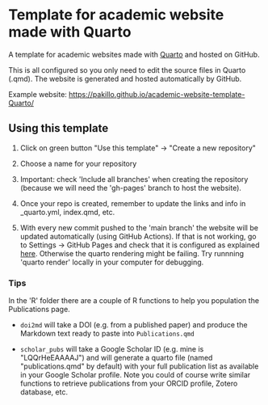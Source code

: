 # Template for academic website made with Quarto

A template for academic websites made with [Quarto](https://quarto.org) and hosted on GitHub.

This is all configured so you only need to edit the source files in Quarto (.qmd). The website is generated and hosted automatically by GitHub.

Example website: https://pakillo.github.io/academic-website-template-Quarto/

## Using this template

1. Click on green button "Use this template" -> "Create a new repository"

2. Choose a name for your repository

3. Important: check 'Include all branches' when creating the repository (because we will need the 'gh-pages' branch to host the website).

4. Once your repo is created, remember to update the links and info in _quarto.yml, index.qmd, etc.

5. With every new commit pushed to the 'main branch' the website will be updated automatically (using GitHub Actions). If that is not working, go to Settings -> GitHub Pages and check that it is configured as explained [here](https://quarto.org/docs/publishing/github-pages.html#source-branch). Otherwise the quarto rendering might be failing. Try runnning 'quarto render' locally in your computer for debugging.


### Tips

In the 'R' folder there are a couple of R functions to help you population the Publications page.

- `doi2md` will take a DOI (e.g. from a published paper) and produce the Markdown text ready to paste into `Publications.qmd`

- `scholar_pubs` will take a Google Scholar ID (e.g. mine is "LQQrHeEAAAAJ") and will generate a quarto file (named "publications.qmd" by default) with your full publication list as available in your Google Scholar profile. Note you could of course write similar functions to retrieve publications from your ORCID profile, Zotero database, etc.



